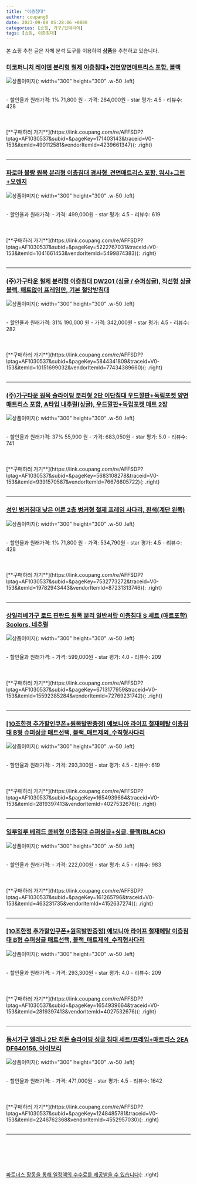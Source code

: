 ```yaml
---
title: "이층침대"
author: coupang6
date: 2023-09-08 05:28:06 +0800
categories: [쇼핑, 가구/인테리어]
tags: [쇼핑, 이층침대]
---
```


본 쇼핑 추천 글은 자체 분석 도구를 이용하여 [**상품**](https://link.coupang.com/a/bao1ui)을 추천하고 있습니다.

### [미코퍼니처 레이덴 분리형 철제 이층침대+견면양면매트리스 포함, 블랙](https://link.coupang.com/re/AFFSDP?lptag=AF1030537&subid=&pageKey=171403143&traceid=V0-153&itemId=490112581&vendorItemId=4239661347)

![상품이미지](https://thumbnail7.coupangcdn.com/thumbnails/remote/230x230ex/image/vendor_inventory/images/2018/12/26/15/6/1ec19328-ee36-4779-98c2-c25bff119eea.jpg){: width="300" height="300" .w-50 .left}


<br>
- 할인율과 원래가격: 1%  71,800   원
- 가격: 284,000원
- star 평가: 4.5
- 리뷰수: 428
<br>
<br>
<br>
<br>
[**구매하러 가기**](https://link.coupang.com/re/AFFSDP?lptag=AF1030537&subid=&pageKey=171403143&traceid=V0-153&itemId=490112581&vendorItemId=4239661347){: .right}
<br>
<br>

---

### [파로마 블랑 원목 분리형 이층침대 경사형_견면매트리스 포함, 워시+그린+오렌지](https://link.coupang.com/re/AFFSDP?lptag=AF1030537&subid=&pageKey=5222767031&traceid=V0-153&itemId=1041661453&vendorItemId=5499874383)

![상품이미지](https://thumbnail10.coupangcdn.com/thumbnails/remote/230x230ex/image/vendor_inventory/574c/a25331903c735be44c4ecf0bf8a664cd730deabb9e2fe1f6fadb49480d9c.jpg){: width="300" height="300" .w-50 .left}


<br>
- 할인율과 원래가격: 
- 가격: 499,000원
- star 평가: 4.5
- 리뷰수: 619
<br>
<br>
<br>
<br>
[**구매하러 가기**](https://link.coupang.com/re/AFFSDP?lptag=AF1030537&subid=&pageKey=5222767031&traceid=V0-153&itemId=1041661453&vendorItemId=5499874383){: .right}
<br>
<br>

---

### [(주)가구타운 철제 분리형 이층침대 DW201 (싱글 / 슈퍼싱글), 직선형 싱글 블랙, 매트없이 프레임만, 기본 철망받침대](https://link.coupang.com/re/AFFSDP?lptag=AF1030537&subid=&pageKey=5844341809&traceid=V0-153&itemId=10151699032&vendorItemId=77434389660)

![상품이미지](https://thumbnail9.coupangcdn.com/thumbnails/remote/230x230ex/image/vendor_inventory/cf34/40fa12d8be22269aac6bbb32e776794d354619754f029282e44a5b1b1ae3.jpg){: width="300" height="300" .w-50 .left}


<br>
- 할인율과 원래가격: 31%  190,000   원
- 가격: 342,000원
- star 평가: 4.5
- 리뷰수: 282
<br>
<br>
<br>
<br>
[**구매하러 가기**](https://link.coupang.com/re/AFFSDP?lptag=AF1030537&subid=&pageKey=5844341809&traceid=V0-153&itemId=10151699032&vendorItemId=77434389660){: .right}
<br>
<br>

---

### [(주)가구타운 원목 슬라이딩 분리형 2단 이단침대 우드깔판+독립포켓 양면매트리스 포함, A타입 내추럴(싱글), 우드깔판+독립포켓 매트 2장](https://link.coupang.com/re/AFFSDP?lptag=AF1030537&subid=&pageKey=5683108278&traceid=V0-153&itemId=9391570587&vendorItemId=76676605722)

![상품이미지](https://thumbnail8.coupangcdn.com/thumbnails/remote/230x230ex/image/vendor_inventory/3f4e/92ab1a744a62ac9ae6c8833e33c0eecf4ac5815262c23e3121ec4ba7ddf5.jpg){: width="300" height="300" .w-50 .left}


<br>
- 할인율과 원래가격: 37%  55,900   원
- 가격: 683,050원
- star 평가: 5.0
- 리뷰수: 741
<br>
<br>
<br>
<br>
[**구매하러 가기**](https://link.coupang.com/re/AFFSDP?lptag=AF1030537&subid=&pageKey=5683108278&traceid=V0-153&itemId=9391570587&vendorItemId=76676605722){: .right}
<br>
<br>

---

### [성인 벙커침대 낮은 어른 2층 벙커형 철제 프레임 사다리, 흰색(계단 왼쪽)](https://link.coupang.com/re/AFFSDP?lptag=AF1030537&subid=&pageKey=7532773272&traceid=V0-153&itemId=19782943443&vendorItemId=87231313746)

![상품이미지](https://thumbnail8.coupangcdn.com/thumbnails/remote/230x230ex/image/vendor_inventory/8630/fde6cf83263be197925761341ab2b04cfcc5d8e373e74823b36fb36f1b18.jpg){: width="300" height="300" .w-50 .left}


<br>
- 할인율과 원래가격: 1%  71,800   원
- 가격: 534,790원
- star 평가: 4.5
- 리뷰수: 428
<br>
<br>
<br>
<br>
[**구매하러 가기**](https://link.coupang.com/re/AFFSDP?lptag=AF1030537&subid=&pageKey=7532773272&traceid=V0-153&itemId=19782943443&vendorItemId=87231313746){: .right}
<br>
<br>

---

### [상일리베가구 로드 핀란드 원목 분리 일반서랍 이층침대 S 세트 (매트포함) 3colors, 네추럴](https://link.coupang.com/re/AFFSDP?lptag=AF1030537&subid=&pageKey=6713177959&traceid=V0-153&itemId=15592385284&vendorItemId=72769231742)

![상품이미지](https://thumbnail6.coupangcdn.com/thumbnails/remote/230x230ex/image/vendor_inventory/2946/fa5b48f8da6ee9d0059c0d32be4734327557f67387dfcce27b5efbfeb197.jpg){: width="300" height="300" .w-50 .left}


<br>
- 할인율과 원래가격: 
- 가격: 599,000원
- star 평가: 4.0
- 리뷰수: 209
<br>
<br>
<br>
<br>
[**구매하러 가기**](https://link.coupang.com/re/AFFSDP?lptag=AF1030537&subid=&pageKey=6713177959&traceid=V0-153&itemId=15592385284&vendorItemId=72769231742){: .right}
<br>
<br>

---

### [[10조한정 추가할인쿠폰+원목발판증정] 에보니아 라이프 철재메탈 이층침대 B형 슈퍼싱글 매트선택, 블랙_매트제외_수직형사다리](https://link.coupang.com/re/AFFSDP?lptag=AF1030537&subid=&pageKey=1654939664&traceid=V0-153&itemId=2819397413&vendorItemId=4027532676)

![상품이미지](https://thumbnail10.coupangcdn.com/thumbnails/remote/230x230ex/image/vendor_inventory/610c/aab0b9d76113d8e60c7a494bbd33518646e77adef60fce26320c3a9e18c8.jpg){: width="300" height="300" .w-50 .left}


<br>
- 할인율과 원래가격: 
- 가격: 293,300원
- star 평가: 4.5
- 리뷰수: 619
<br>
<br>
<br>
<br>
[**구매하러 가기**](https://link.coupang.com/re/AFFSDP?lptag=AF1030537&subid=&pageKey=1654939664&traceid=V0-153&itemId=2819397413&vendorItemId=4027532676){: .right}
<br>
<br>

---

### [일루일루 베리드 콤비형 이층침대 슈퍼싱글+싱글, 블랙(BLACK)](https://link.coupang.com/re/AFFSDP?lptag=AF1030537&subid=&pageKey=161265796&traceid=V0-153&itemId=463231735&vendorItemId=4152637274)

![상품이미지](https://thumbnail6.coupangcdn.com/thumbnails/remote/230x230ex/image/vendor_inventory/7ebf/095542dd873a7d291d5932b3d8efd7428c134801e69e00970758bb0b21ac.jpg){: width="300" height="300" .w-50 .left}


<br>
- 할인율과 원래가격: 
- 가격: 222,000원
- star 평가: 4.5
- 리뷰수: 983
<br>
<br>
<br>
<br>
[**구매하러 가기**](https://link.coupang.com/re/AFFSDP?lptag=AF1030537&subid=&pageKey=161265796&traceid=V0-153&itemId=463231735&vendorItemId=4152637274){: .right}
<br>
<br>

---

### [[10조한정 추가할인쿠폰+원목발판증정] 에보니아 라이프 철재메탈 이층침대 B형 슈퍼싱글 매트선택, 블랙_매트제외_수직형사다리](https://link.coupang.com/re/AFFSDP?lptag=AF1030537&subid=&pageKey=1654939664&traceid=V0-153&itemId=2819397413&vendorItemId=4027532676)

![상품이미지](https://thumbnail10.coupangcdn.com/thumbnails/remote/230x230ex/image/vendor_inventory/610c/aab0b9d76113d8e60c7a494bbd33518646e77adef60fce26320c3a9e18c8.jpg){: width="300" height="300" .w-50 .left}


<br>
- 할인율과 원래가격: 
- 가격: 293,300원
- star 평가: 4.0
- 리뷰수: 209
<br>
<br>
<br>
<br>
[**구매하러 가기**](https://link.coupang.com/re/AFFSDP?lptag=AF1030537&subid=&pageKey=1654939664&traceid=V0-153&itemId=2819397413&vendorItemId=4027532676){: .right}
<br>
<br>

---

### [동서가구 엘레나 2단 히든 슬라이딩 싱글 침대 세트/프레임+매트리스 2EA DF640156, 아이보리](https://link.coupang.com/re/AFFSDP?lptag=AF1030537&subid=&pageKey=1248485781&traceid=V0-153&itemId=2246762368&vendorItemId=4552957030)

![상품이미지](https://thumbnail9.coupangcdn.com/thumbnails/remote/230x230ex/image/vendor_inventory/images/2019/03/27/16/5/7354702c-d2fd-42e9-b22d-195144acbd0a.jpg){: width="300" height="300" .w-50 .left}


<br>
- 할인율과 원래가격: 
- 가격: 471,000원
- star 평가: 4.5
- 리뷰수: 1642
<br>
<br>
<br>
<br>
[**구매하러 가기**](https://link.coupang.com/re/AFFSDP?lptag=AF1030537&subid=&pageKey=1248485781&traceid=V0-153&itemId=2246762368&vendorItemId=4552957030){: .right}
<br>
<br>

---
<br><br><br><br><br> [파트너스 활동을 통해 일정액의 수수료를 제공받을 수 있습니다](https://link.coupang.com/a/bao1ui){: .right}